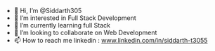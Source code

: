 - 👋 Hi, I’m @Siddarth305
- 👀 I’m interested in Full Stack Development 
- 🌱 I’m currently learning full Stack
- 💞️ I’m looking to collaborate on Web Development
- 📫 How to reach me linkedin : www.linkedin.com/in/siddarth-t3055
